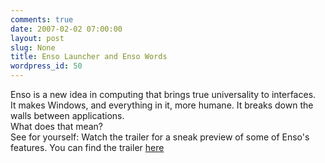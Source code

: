 ```yaml
---
comments: true
date: 2007-02-02 07:00:00
layout: post
slug: None
title: Enso Launcher and Enso Words
wordpress_id: 50
---
```


> 
Enso is a new idea in computing that brings true universality to interfaces.   
It makes Windows, and everything in it, more humane. It breaks down the walls between applications.   
What does that mean?   
See for yourself: Watch the trailer for a sneak preview of some of Enso's features. You can find the trailer [here](http://www.humanized.com/movies/trailer.php)

